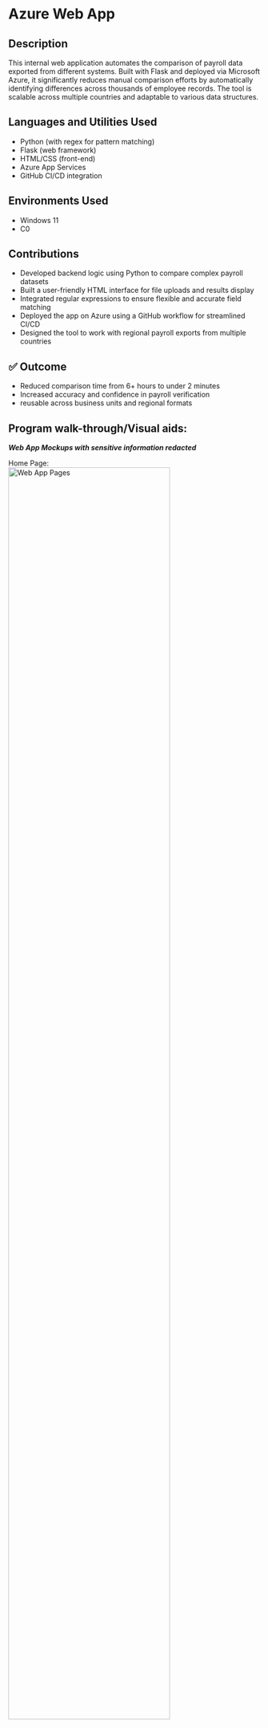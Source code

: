<h1>Azure Web App</h1>

<!--
 ### [YouTube Demonstration](link)
 -->

<h2>Description</h2>
This internal web application automates the comparison of payroll data exported from different systems. Built with Flask and deployed via Microsoft Azure, it significantly reduces manual comparison efforts by automatically identifying differences across thousands of employee records. The tool is scalable across multiple countries and adaptable to various data structures.
<br />


<h2>Languages and Utilities Used</h2>

- Python (with regex for pattern matching)
- Flask (web framework)
- HTML/CSS (front-end)
- Azure App Services
- GitHub CI/CD integration

<h2>Environments Used </h2>

- Windows 11
- C0

<h2>Contributions </h2>

- Developed backend logic using Python to compare complex payroll datasets
- Built a user-friendly HTML interface for file uploads and results display
- Integrated regular expressions to ensure flexible and accurate field matching
- Deployed the app on Azure using a GitHub workflow for streamlined CI/CD
- Designed the tool to work with regional payroll exports from multiple countries

<h2>✅ Outcome</h2>

-  Reduced comparison time from 6+ hours to under 2 minutes
-  Increased accuracy and confidence in payroll verification
-   reusable across business units and regional formats

<h2>Program walk-through/Visual aids:</h2>
<i><b>Web App Mockups with sensitive information redacted</b></i>

<p align="left">
Home Page: <br/>
<img src="https://imgur.com/ky1hq8a.png" height="80%" width="80%" alt="Web App Pages"/>
<br />
<br />
F-D Comparisons Page:  <br/>
<img src="https://imgur.com/yFYbtPB.png" height="80%" width="80%" alt="Web App Pages"/>
<br />
<br />
F-C Comparisons Page: <br/>
<img src="https://imgur.com/NgCPgtt.png" height="80%" width="80%" alt="Web App Pages"/>
<br />
<br />
File View Page:  <br/>
<img src="https://imgur.com/lMRYIlN.png" height="80%" width="80%" alt="Web App Pages"/>
<br />
</p>


<h3>Confidentiality Note</h3>
<i>This project was developed using confidential company data. All screenshots and descriptions are based on test or mock data and omit any sensitive or proprietary information.</i>
